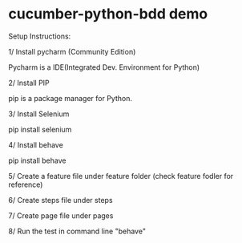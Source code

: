 # cucumber-python-bdd demo

Setup Instructions:


1/ Install pycharm (Community Edition)

Pycharm is a IDE(Integrated Dev. Environment for Python)

2/ Install PIP

pip is a package manager for Python.

3/ Install Selenium

pip install selenium

4/ Install behave

pip install behave

5/ Create a feature file under feature folder (check feature fodler for reference)

6/ Create steps file under steps

7/ Create page file under pages

8/ Run the test in command line "behave"
